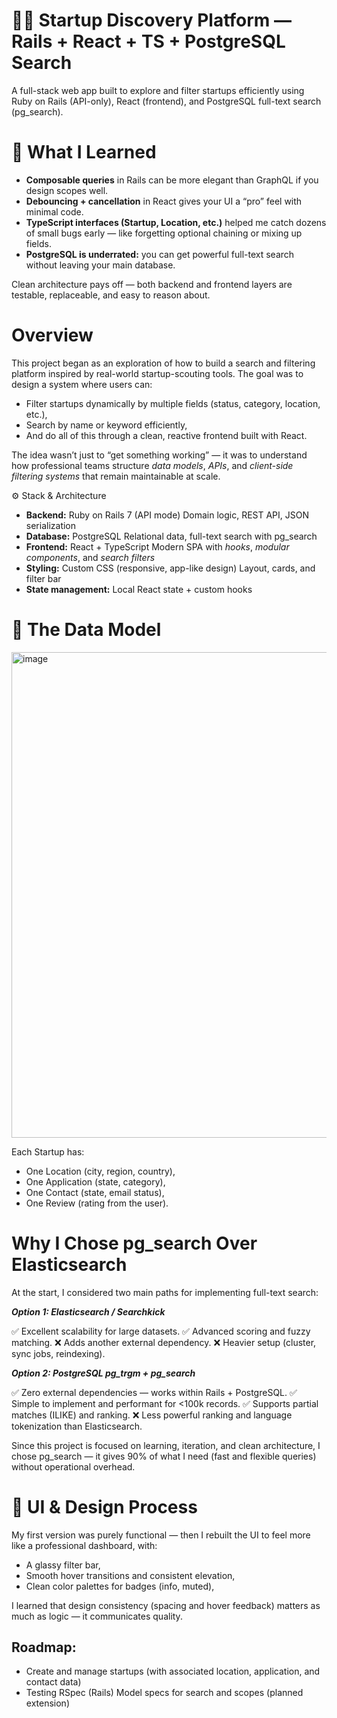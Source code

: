 # 🧑‍💻 Startup Discovery Platform — Rails + React + TS + PostgreSQL Search

A full-stack web app built to explore and filter startups efficiently using Ruby on Rails (API-only), React (frontend), and PostgreSQL full-text search (pg_search).

# 🧭 What I Learned

- **Composable queries** in Rails can be more elegant than GraphQL if you design scopes well.
- **Debouncing + cancellation** in React gives your UI a “pro” feel with minimal code.
- **TypeScript interfaces (Startup, Location, etc.)** helped me catch dozens of small bugs early — like forgetting optional chaining or mixing up fields.
- **PostgreSQL is underrated:** you can get powerful full-text search without leaving your main database.

Clean architecture pays off — both backend and frontend layers are testable, replaceable, and easy to reason about.

# Overview

This project began as an exploration of how to build a search and filtering platform inspired by real-world startup-scouting tools.
The goal was to design a system where users can:

- Filter startups dynamically by multiple fields (status, category, location, etc.),
- Search by name or keyword efficiently,
- And do all of this through a clean, reactive frontend built with React.

The idea wasn’t just to “get something working” — it was to understand how professional teams structure _data models_, _APIs_, and _client-side filtering systems_ that remain maintainable at scale.

⚙️ Stack & Architecture

- **Backend:** 	Ruby on Rails 7 (API mode) Domain logic, REST API, JSON serialization
- **Database:** PostgreSQL	Relational data, full-text search with pg_search
- **Frontend:**	React + TypeScript Modern SPA with _hooks_, _modular components_, and _search filters_
- **Styling:**	Custom CSS (responsive, app-like design) Layout, cards, and filter bar
- **State management:**	Local React state + custom hooks

# 🧰 The Data Model

<img width="1404" height="777" alt="image" src="https://github.com/user-attachments/assets/db763f2b-7421-4750-8168-3874ba0aafb8" />


Each Startup has:

- One Location (city, region, country),
- One Application (state, category),
- One Contact (state, email status),
- One Review (rating from the user).

# Why I Chose pg_search Over Elasticsearch

At the start, I considered two main paths for implementing full-text search:

**_Option 1: Elasticsearch / Searchkick_**

✅ Excellent scalability for large datasets.
✅ Advanced scoring and fuzzy matching.
❌ Adds another external dependency.
❌ Heavier setup (cluster, sync jobs, reindexing).

_**Option 2: PostgreSQL pg_trgm + pg_search**_

✅ Zero external dependencies — works within Rails + PostgreSQL.
✅ Simple to implement and performant for <100k records.
✅ Supports partial matches (ILIKE) and ranking.
❌ Less powerful ranking and language tokenization than Elasticsearch.

Since this project is focused on learning, iteration, and clean architecture, I chose pg_search — it gives 90% of what I need (fast and flexible queries) without operational overhead.

# 🎨 UI & Design Process

My first version was purely functional — then I rebuilt the UI to feel more like a professional dashboard, with:

- A glassy filter bar,
- Smooth hover transitions and consistent elevation,
- Clean color palettes for badges (info, muted),

I learned that design consistency (spacing and hover feedback) matters as much as logic — it communicates quality.

## Roadmap:

- Create and manage startups (with associated location, application, and contact data)
- Testing	RSpec (Rails)	Model specs for search and scopes (planned extension)
